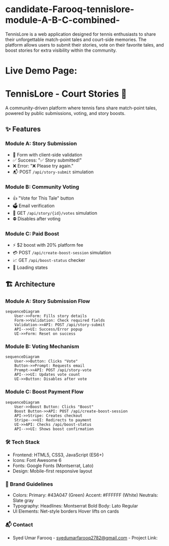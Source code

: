 # candidate-Farooq-tennislore-module-A-B-C-combined-
TennisLore is a web application designed for tennis enthusiasts to share their unforgettable match-point tales and court-side memories. The platform allows users to submit their stories, vote on their favorite tales, and boost stories for extra visibility within the community.

# Live Demo Page:
# TennisLore - Court Stories 🎾

A community-driven platform where tennis fans share match-point tales, powered by public submissions, voting, and story boosts.

## ✨ Features

### Module A: Story Submission
- 📝 Form with client-side validation
- ✅ Success: "✅ Story submitted!" 
- ❌ Error: "❌ Please try again."
- 📬 POST `/api/story-submit` simulation

### Module B: Community Voting
- 👍 "Vote for This Tale" button
- 🗳️ Email verification
- 🔢 GET `/api/story/{id}/votes` simulation
- ⛔ Disables after voting

### Module C: Paid Boost
- ⚡ $2 boost with 20% platform fee
- 💳 POST `/api/create-boost-session` simulation
- 📈 GET `/api/boost-status` checker
- 🔄 Loading states

## 🏗️ Architecture

### Module A: Story Submission Flow
```mermaid
sequenceDiagram
    User->>Form: Fills story details
    Form->>Validation: Check required fields
    Validation->>API: POST /api/story-submit
    API-->>UI: Success/Error popup
    UI->>Form: Reset on success
```
### Module B: Voting Mechanism
```mermaid
sequenceDiagram
    User->>Button: Clicks "Vote"
    Button->>Prompt: Requests email
    Prompt->>API: POST /api/story-vote
    API-->>UI: Updates vote count
    UI->>Button: Disables after vote
```
### Module C: Boost Payment Flow
```mermaid
sequenceDiagram
    User->>Boost Button: Clicks "Boost"
    Boost Button->>API: POST /api/create-boost-session
    API->>Stripe: Creates checkout
    Stripe-->>UI: Redirects to payment
    UI->>API: Checks /api/boost-status
    API-->>UI: Shows boost confirmation
```
### 🛠️ Tech Stack
- Frontend: HTML5, CSS3, JavaScript (ES6+)
- Icons: Font Awesome 6
- Fonts: Google Fonts (Montserrat, Lato)
- Design: Mobile-first responsive layout
### 🎨 Brand Guidelines
- Colors:
      Primary: #43A047 (Green)
      Accent: #FFFFFF (White)
      Neutrals: Slate gray
- Typography:
      Headlines: Montserrat Bold
      Body: Lato Regular
- UI Elements:
    Net-style borders
    Hover lifts on cards
### 📬 Contact
   - Syed Umar Farooq - syedumarfarooq2782@gmail.com
    - Project Link:
